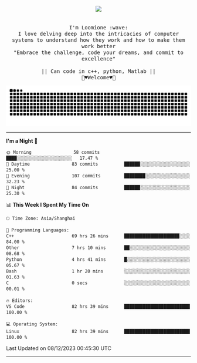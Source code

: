 <p align="center"><img src="https://i.imgur.com/A6bWGFl.gif"/></p>

<p align="center">
  <br />
  <samp>
    I'm Loomione :wave:
    <br />
    I love delving deep into the intricacies of computer systems to understand how they work and how to make them work better
    <br />
    "Embrace the challenge, code your dreams, and commit to excellence"
    <br>
                  <br> || Can code in c++, python, Matlab || <br>
                             🌼♥️Welcome♥️🥰
  </samp>
</p> 
<div align="center">
<picture>
  <source media="(prefers-color-scheme: dark)" srcset="https://raw.githubusercontent.com/Loomione/Loomione/output/github-contribution-grid-snake-dark.svg">
  <source media="(prefers-color-scheme: light)" srcset="https://raw.githubusercontent.com/Loomione/Loomione/output/github-contribution-grid-snake.svg">
  <img alt="github contribution grid snake animation" src="https://raw.githubusercontent.com/Loomione/Loomione/output/github-contribution-grid-snake.svg">
</picture>
</div>

-------

<!--START_SECTION:waka-->
**I'm a Night 🦉** 

```text
🌞 Morning                58 commits          ████░░░░░░░░░░░░░░░░░░░░░   17.47 % 
🌆 Daytime                83 commits          ██████░░░░░░░░░░░░░░░░░░░   25.00 % 
🌃 Evening                107 commits         ████████░░░░░░░░░░░░░░░░░   32.23 % 
🌙 Night                  84 commits          ██████░░░░░░░░░░░░░░░░░░░   25.30 % 
```


📊 **This Week I Spent My Time On** 

```text
🕑︎ Time Zone: Asia/Shanghai

💬 Programming Languages: 
C++                      69 hrs 26 mins      █████████████████████░░░░   84.00 % 
Other                    7 hrs 10 mins       ██░░░░░░░░░░░░░░░░░░░░░░░   08.68 % 
Python                   4 hrs 41 mins       █░░░░░░░░░░░░░░░░░░░░░░░░   05.67 % 
Bash                     1 hr 20 mins        ░░░░░░░░░░░░░░░░░░░░░░░░░   01.63 % 
C                        0 secs              ░░░░░░░░░░░░░░░░░░░░░░░░░   00.01 % 

🔥 Editors: 
VS Code                  82 hrs 39 mins      █████████████████████████   100.00 % 

💻 Operating System: 
Linux                    82 hrs 39 mins      █████████████████████████   100.00 % 
```


 Last Updated on 08/12/2023 00:45:30 UTC
<!--END_SECTION:waka-->
-------




